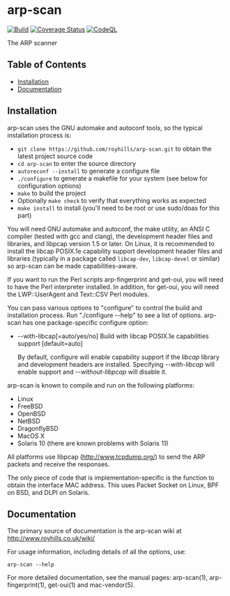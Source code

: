 # arp-scan

[![Build](https://github.com/royhills/arp-scan/actions/workflows/c-cpp.yml/badge.svg)](https://github.com/royhills/arp-scan/actions/workflows/c-cpp.yml)
[![Coverage Status](https://coveralls.io/repos/github/royhills/arp-scan/badge.svg?branch=master)](https://coveralls.io/github/royhills/arp-scan?branch=master)
[![CodeQL](https://github.com/royhills/arp-scan/actions/workflows/codeql.yml/badge.svg)](https://github.com/royhills/arp-scan/actions/workflows/codeql.yml)

The ARP scanner

## Table of Contents
- [Installation](#installation)
- [Documentation](#documentation)

Installation
------------

arp-scan uses the GNU automake and autoconf tools, so the typical installation process is:

- ```git clone https://github.com/royhills/arp-scan.git``` to obtain the latest project source code
- ```cd arp-scan``` to enter the source directory
- ```autoreconf --install``` to generate a configure file
- ```./configure``` to generate a makefile for your system (see below for configuration options)
- ```make``` to build the project
- Optionally ```make check``` to verify that everything works as expected
- ```make install``` to install (you'll need to be root or use sudo/doas for this part)

You will need GNU automake and autoconf, the make utility, an ANSI C compiler (tested with gcc and clang), the development header files and libraries, and libpcap version 1.5 or later. On Linux, it is recommended to install the libcap POSIX.1e capability support development header files and libraries (typically in a package called `libcap-dev`, `libcap-devel` or similar) so arp-scan can be made capabilities-aware.

If you want to run the Perl scripts arp-fingerprint and get-oui, you will need to have the Perl interpreter installed.  In addition, for get-oui, you will need the LWP::UserAgent and Text::CSV Perl modules.

You can pass various options to "configure" to control the build and installation process. Run "./configure --help" to see a list of options. arp-scan has one package-specific configure option:

- --with-libcap[=auto/yes/no] Build with libcap POSIX.1e capabilities support [default=auto]

    By default, configure will enable capability support if the *libcap* library and development headers are installed. Specifying *--with-libcap* will enable support and *--without-libpcap* will disable it.

arp-scan is known to compile and run on the following platforms:

 - Linux
 - FreeBSD
 - OpenBSD
 - NetBSD
 - DragonflyBSD
 - MacOS X
 - Solaris 10 (there are known problems with Solaris 11)

All platforms use libpcap (http://www.tcpdump.org/) to send the ARP packets and receive the responses.

The only piece of code that is implementation-specific is the function to obtain the interface MAC address. This uses Packet Socket on Linux, BPF on BSD, and DLPI on Solaris.

Documentation
-------------

The primary source of documentation is the arp-scan wiki at http://www.royhills.co.uk/wiki/

For usage information, including details of all the options, use:

```arp-scan --help```

For more detailed documentation, see the manual pages: arp-scan(1), arp-fingerprint(1), get-oui(1) and mac-vendor(5).
